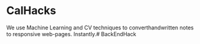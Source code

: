 # CalHacks

We use Machine Learning and CV techniques to converthandwritten notes to responsive web-pages. Instantly.# BackEndHack
